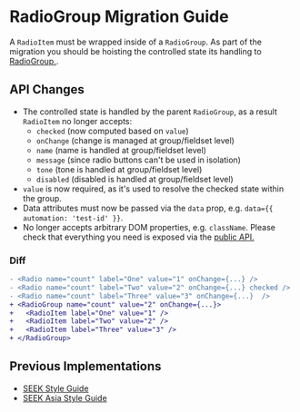 # RadioGroup Migration Guide

A `RadioItem` must be wrapped inside of a `RadioGroup`. As part of the migration you should be hoisting the controlled state its handling to [RadioGroup.](https://seek-oss.github.io/braid-design-system/components/RadioGroup).

## API Changes

- The controlled state is handled by the parent `RadioGroup`, as a result `RadioItem` no longer accepts:
  - `checked` (now computed based on `value`)
  - `onChange` (change is managed at group/fieldset level)
  - `name` (name is handled at group/fieldset level)
  - `message` (since radio buttons can't be used in isolation)
  - `tone` (tone is handled at group/fieldset level)
  - `disabled` (disabled is handled at group/fieldset level)
- `value` is now required, as it's used to resolve the checked state within the group.
- Data attributes must now be passed via the `data` prop, e.g. `data={{ automation: 'test-id' }}`.
- No longer accepts arbitrary DOM properties, e.g. `className`. Please check that everything you need is exposed via the [public API.](https://seek-oss.github.io/braid-design-system/components/RadioItem)

### Diff

```diff
- <Radio name="count" label="One" value="1" onChange={...} />
- <Radio name="count" label="Two" value="2" onChange={...} checked />
- <Radio name="count" label="Three" value="3" onChange={...}  />
+ <RadioGroup name="count" value="2" onChange={...}>
+   <RadioItem label="One" value="1" />
+   <RadioItem label="Two" value="2" />
+   <RadioItem label="Three" value="3" />
+ </RadioGroup>
```

## Previous Implementations

- [SEEK Style Guide](https://seek-oss.github.io/seek-style-guide/radio)
- [SEEK Asia Style Guide](https://seekinternational.github.io/seek-asia-style-guide/radio)
